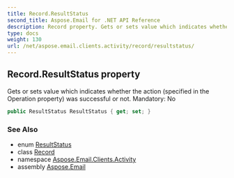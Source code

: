 ```yaml
---
title: Record.ResultStatus
second_title: Aspose.Email for .NET API Reference
description: Record property. Gets or sets value which indicates whether the action specified in the Operation property was successful or not. Mandatory No
type: docs
weight: 130
url: /net/aspose.email.clients.activity/record/resultstatus/
---
```

## Record.ResultStatus property

Gets or sets value which indicates whether the action (specified in the Operation property) was successful or not. Mandatory: No

```csharp
public ResultStatus ResultStatus { get; set; }
```

### See Also

* enum [ResultStatus](../../resultstatus/)
* class [Record](../)
* namespace [Aspose.Email.Clients.Activity](../../record/)
* assembly [Aspose.Email](../../../)


